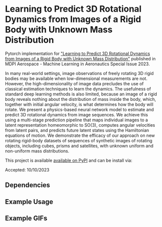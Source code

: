 # Learning to Predict 3D Rotational Dynamics from Images of a Rigid Body with Unknown Mass Distribution
Pytorch implementation for ["Learning to Predict 3D Rotational Dynamics from Images of a Rigid Body with Unknown Mass Distribution"](https://www.mdpi.com/2226-4310/10/11/921) published in MDPI Aerospace - Machine Learning in Aeronautics Special Issue 2023. 

In many real-world settings, image observations of freely rotating 3D rigid bodies may be available when low-dimensional measurements are not. However, the high-dimensionality of image data precludes the use of classical estimation techniques to learn the dynamics. The usefulness of standard deep learning methods is also limited, because an image of a rigid body reveals nothing about the distribution of mass inside the body, which, together with initial angular velocity, is what
determines how the body will rotate. We present a physics-based neural network model to estimate and predict 3D rotational dynamics from image sequences. We achieve this using a multi-stage prediction pipeline that maps individual images to a latent representation homeomorphic to SO(3), computes angular velocities from latent pairs, and predicts future latent states using the Hamiltonian equations of motion. We demonstrate the efficacy of our approach on new rotating rigid-body datasets of sequences of synthetic images of rotating objects, including cubes, prisms and satellites, with unknown uniform and non-uniform mass distributions.

This project is available [available on PyPI](url) and can be install via:


Accepted: 10/10/2023

## Dependencies

## Example Usage

## Example GIFs
